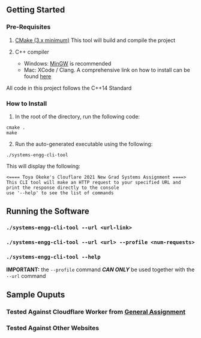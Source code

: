 ## Getting Started

### Pre-Requisites

1. [CMake (3.x minimum)](https://cmake.org/)
   This tool will build and compile the project

2. C++ compiler
   - Windows: [MinGW](http://www.mingw.org/) is recommended
   - Mac: XCode / Clang. A comprehensive link on how to install can be found [here](https://www.freecodecamp.org/news/how-to-download-and-install-xcode/)

All code in this project follows the C++14 Standard

### How to Install

1. In the root of the directory, run the following code:

```shell
cmake .
make
```

2. Run the auto-generated executable using the following:

```shell
./systems-engg-cli-tool
```

This will display the following:

```shell
<==== Toya Okeke's Clouflare 2021 New Grad Systems Assignment ====>
This CLI tool will make an HTTP request to your specified URL and print the response directly to the console
use '--help' to see the list of commands
```

## Running the Software

### `./systems-engg-cli-tool --url <url-link>`

### `./systems-engg-cli-tool --url <url> --profile <num-requests>`

### `./systems-engg-cli-tool --help`

**IMPORTANT:** the `--profile` command **_CAN ONLY_** be used together with the `--url` command

## Sample Ouputs

### Tested Against Cloudflare Worker from [General Assignment](https://github.com/toyaokeke/coding-challenges/tree/main/cloudflare-2020-general-engineering-assignment)

### Tested Against Other Websites
